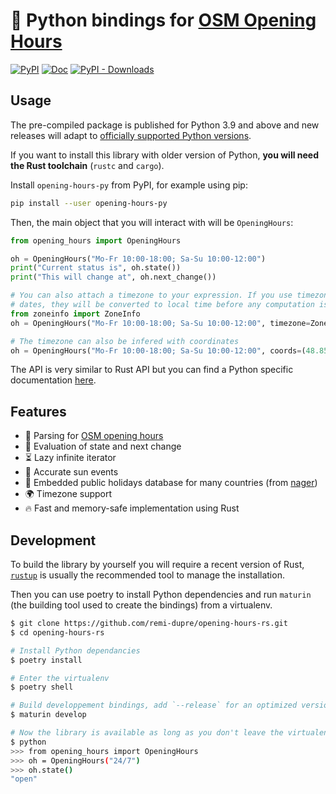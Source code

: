 # 🐍 Python bindings for [OSM Opening Hours](https://github.com/remi-dupre/opening-hours-rs)

[![PyPI](https://img.shields.io/pypi/v/opening-hours-py)][pypi]
[![Doc](https://img.shields.io/badge/doc-pdoc-blue)][docs]
[![PyPI - Downloads](https://img.shields.io/pypi/dm/opening-hours-py)][pypi]

## Usage

The pre-compiled package is published for Python 3.9 and above and new releases
will adapt to [officially supported Python versions][python-versions].

If you want to install this library with older version of Python, **you will
need the Rust toolchain** (`rustc` and `cargo`).

Install `opening-hours-py` from PyPI, for example using pip:

```bash
pip install --user opening-hours-py
```

Then, the main object that you will interact with will be `OpeningHours`:

```python
from opening_hours import OpeningHours

oh = OpeningHours("Mo-Fr 10:00-18:00; Sa-Su 10:00-12:00")
print("Current status is", oh.state())
print("This will change at", oh.next_change())

# You can also attach a timezone to your expression. If you use timezone-aware
# dates, they will be converted to local time before any computation is done.
from zoneinfo import ZoneInfo
oh = OpeningHours("Mo-Fr 10:00-18:00; Sa-Su 10:00-12:00", timezone=ZoneInfo("Europe/Paris"))

# The timezone can also be infered with coordinates
oh = OpeningHours("Mo-Fr 10:00-18:00; Sa-Su 10:00-12:00", coords=(48.8535, 2.34839))
```

The API is very similar to Rust API but you can find a Python specific
documentation [here](https://remi-dupre.github.io/opening-hours-rs/opening_hours.html).

## Features

- 📝 Parsing for [OSM opening hours][grammar]
- 🧮 Evaluation of state and next change
- ⏳ Lazy infinite iterator
- 🌅 Accurate sun events
- 📅 Embedded public holidays database for many countries (from [nager])
- 🌍 Timezone support
- 🔥 Fast and memory-safe implementation using Rust

## Development

To build the library by yourself you will require a recent version of Rust,
[`rustup`](https://www.rust-lang.org/tools/install) is usually the recommended
tool to manage the installation.

Then you can use poetry to install Python dependencies and run `maturin` (the
building tool used to create the bindings) from a virtualenv.

```bash
$ git clone https://github.com/remi-dupre/opening-hours-rs.git
$ cd opening-hours-rs

# Install Python dependancies
$ poetry install

# Enter the virtualenv
$ poetry shell

# Build developpement bindings, add `--release` for an optimized version
$ maturin develop

# Now the library is available as long as you don't leave the virtualenv
$ python
>>> from opening_hours import OpeningHours
>>> oh = OpeningHours("24/7")
>>> oh.state()
"open"
```

[docs]: https://remi-dupre.github.io/opening-hours-rs/opening_hours.html "Generated documentation"
[grammar]: https://wiki.openstreetmap.org/wiki/Key:opening_hours/specification "OSM specification for opening hours"
[nager]: https://date.nager.at/api/v3 "Worldwide holidays (REST API)"
[pypi]: https://pypi.org/project/opening-hours-py/ "PyPI page"
[python-versions]: https://devguide.python.org/versions/#supported- "Python release cycle"
